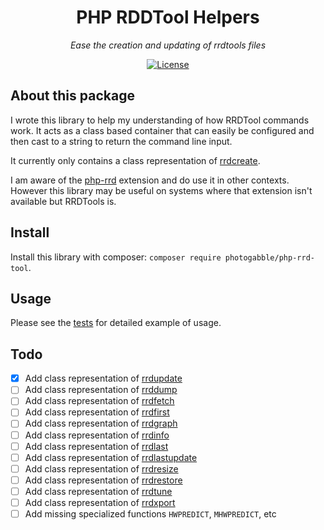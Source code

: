 <h1 align="center">PHP RDDTool Helpers</h1>
<p align="center"><em>Ease the creation and updating of rrdtools files</em></p>

<p align="center">
  <a href="LICENSE"><img src="https://img.shields.io/github/license/photogabble/php-confusable-homoglyphs.svg" alt="License"></a>
</p>

## About this package

I wrote this library to help my understanding of how RRDTool commands work. It acts as a class based container that can easily be configured and then cast to a string to return the command line input.

It currently only contains a class representation of [rrdcreate](https://oss.oetiker.ch/rrdtool/doc/rrdcreate.en.html).

I am aware of the [php-rrd](http://php.net/manual/en/book.rrd.php) extension and do use it in other contexts. However this library may be useful on systems where that extension isn't available but RRDTools is.

## Install

Install this library with composer: `composer require photogabble/php-rrd-tool`.

## Usage

Please see the [tests](https://github.com/photogabble/php-rrd-tool/tree/master/tests) for detailed example of usage.

## Todo

* [x] Add class representation of [rrdupdate](https://oss.oetiker.ch/rrdtool/doc/rrdupdate.en.html)
* [ ] Add class representation of [rrddump](https://oss.oetiker.ch/rrdtool/doc/rrddump.en.html)
* [ ] Add class representation of [rrdfetch](https://oss.oetiker.ch/rrdtool/doc/rrdfetch.en.html)
* [ ] Add class representation of [rrdfirst](https://oss.oetiker.ch/rrdtool/doc/rrdfirst.en.html)
* [ ] Add class representation of [rrdgraph](https://oss.oetiker.ch/rrdtool/doc/rrdgraph.en.html)
* [ ] Add class representation of [rrdinfo](https://oss.oetiker.ch/rrdtool/doc/rrdinfo.en.html)
* [ ] Add class representation of [rrdlast](https://oss.oetiker.ch/rrdtool/doc/rrdlast.en.html)
* [ ] Add class representation of [rrdlastupdate](https://oss.oetiker.ch/rrdtool/doc/rrdlastupdate.en.html)
* [ ] Add class representation of [rrdresize](https://oss.oetiker.ch/rrdtool/doc/rrdresize.en.html)
* [ ] Add class representation of [rrdrestore](https://oss.oetiker.ch/rrdtool/doc/rrdrestore.en.html)
* [ ] Add class representation of [rrdtune](https://oss.oetiker.ch/rrdtool/doc/rrdtune.en.html)
* [ ] Add class representation of [rrdxport](https://oss.oetiker.ch/rrdtool/doc/rrdxport.en.html)
* [ ] Add missing specialized functions `HWPREDICT`, `MHWPREDICT`, etc